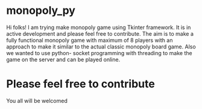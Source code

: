 # monopoly_py
Hi folks! I am trying make monopoly game using Tkinter framework. It is in active development and please feel free to contribute.
The aim is to make a fully functional monopoly game with maximum of 8 players with an approach to make it similar to the actual classic monopoly board game.
Also we wanted to use python- socket programming with threading to make the game on the server and can be played online.

# Please feel free to contribute
You all will be welcomed
